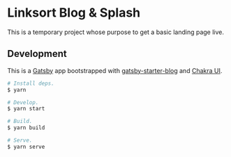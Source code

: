 # Linksort Blog & Splash

This is a temporary project whose purpose to get a basic landing page live.

## Development

This is a [Gatsby](https://www.gatsbyjs.com/) app bootstrapped with [gatsby-starter-blog](https://github.com/gatsbyjs/gatsby-starter-blog) and [Chakra UI](https://chakra-ui.com/).

```bash
# Install deps.
$ yarn

# Develop.
$ yarn start

# Build.
$ yarn build

# Serve.
$ yarn serve
```
